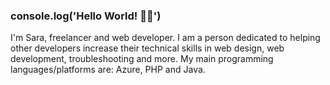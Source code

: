 ### console.log('Hello World! 👋🏼')
I'm Sara, freelancer and web developer. I am a person dedicated to helping other developers increase their technical skills in web design, web development, troubleshooting and more. My main programming languages/platforms are: Azure, PHP and Java.

<!--
**SaraVCruz/SaraVCruz** is a ✨ _special_ ✨ repository because its `README.md` (this file) appears on your GitHub profile.

Here are some ideas to get you started:

- 🔭 I’m currently working on ...
- 🌱 I’m currently learning ...
- 👯 I’m looking to collaborate on ...
- 🤔 I’m looking for help with ...
- 💬 Ask me about ...
- 📫 How to reach me: ...
- 😄 Pronouns: ...
- ⚡ Fun fact: ...
-->
